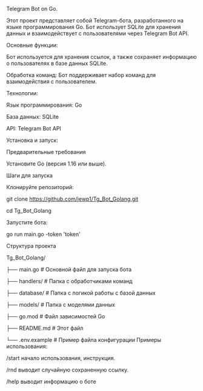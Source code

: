 Telegram Bot on Go.

Этот проект представляет собой Telegram-бота, разработанного на языке программирования Go. Бот использует SQLite для хранения данных и взаимодействует с пользователями через Telegram Bot API.

Основные функции:

Бот используется для хранения ссылок, а также сохраняет информацию о пользователях в базе данных SQLite.

Обработка команд: Бот поддерживает набор команд для взаимодействия с пользователем.

Технологии:

Язык программирования: Go

База данных: SQLite

API: Telegram Bot API

Установка и запуск:

Предварительные требования

Установите Go (версия 1.16 или выше).

Шаги для запуска

Клонируйте репозиторий:

git clone https://github.com/jewp1/Tg_Bot_Golang.git

cd Tg_Bot_Golang

Запустите бота:

go run main.go -token 'token'

Структура проекта

Tg_Bot_Golang/

├── main.go          # Основной файл для запуска бота

├── handlers/        # Папка с обработчиками команд

├── database/        # Папка с логикой работы с базой данных

├── models/          # Папка с моделями данных

├── go.mod           # Файл зависимостей Go

├── README.md        # Этот файл

└── .env.example     # Пример файла конфигурации
Примеры использования:

/start начало использования, инструкция.

/rnd выводит случайную сохраненную ссылку.

/help выводит информацию о боте

